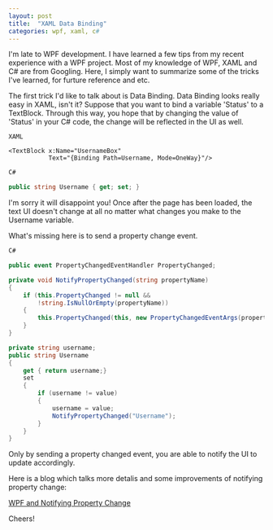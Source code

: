 ```yaml
---
layout: post
title:  "XAML Data Binding"
categories: wpf, xaml, c#
---
```


I'm late to WPF development. I have learned a few tips from my recent experience with a WPF project. Most of my knowledge of WPF, XAML and C# are from Googling. Here, I simply want to summarize some of the tricks I've learned, for furture reference and etc.

The first trick I'd like to talk about is Data Binding. Data Binding looks really easy in XAML, isn't it? Suppose that you want to bind a variable 'Status' to a TextBlock. Through this way, you hope that by changing the value of 'Status' in your C# code, the change will be reflected in the UI as well.

```xaml
XAML

<TextBlock x:Name="UsernameBox"
           Text="{Binding Path=Username, Mode=OneWay}"/>
```

```c#
C#

public string Username { get; set; }
```

I'm sorry it will disappoint you! Once after the page has been loaded, the text UI doesn't change at all no matter what changes you make to the Username variable.

What's missing here is to send a property change event.

```c#
C#

public event PropertyChangedEventHandler PropertyChanged;

private void NotifyPropertyChanged(string propertyName)
{
    if (this.PropertyChanged != null &&
        !string.IsNullOrEmpty(propertyName))
    {
        this.PropertyChanged(this, new PropertyChangedEventArgs(propertyName));
    }
}

private string username;
public string Username
{
    get { return username;}
    set
    {
        if (username != value)
        {
            username = value;
            NotifyPropertyChanged("Username");
        }
    }
}
```

Only by sending a property changed event, you are able to notify the UI to update accordingly.

Here is a blog which talks more detalis and some improvements of notifying property change:

[WPF and Notifying Property Change](http://www.daedtech.com/wpf-and-notifying-property-change/)

Cheers!